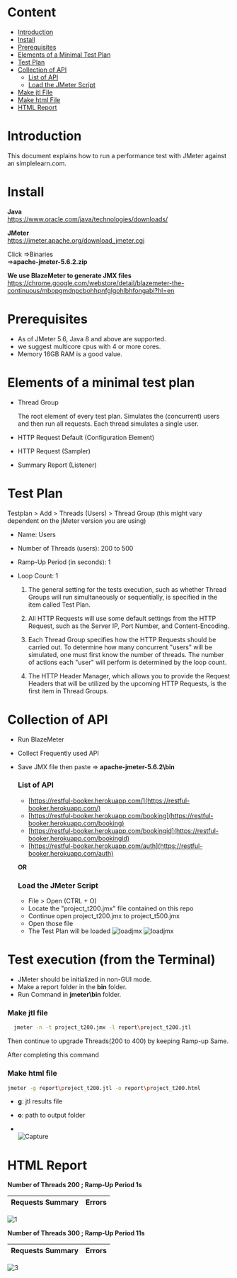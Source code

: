 # Content
- [Introduction](https://github.com/Sakib-Mahmud13/Performance_Testing.git#introduction)  
- [Install](https://github.com/Sakib-Mahmud13/Performance_Testing.git#install)      
- [Prerequisites](https://github.com/Sakib-Mahmud13/Performance_Testing.git#prerequisites)
- [Elements of a Minimal Test Plan](https://github.com/Sakib-Mahmud13/Performance_Testing.git#Elements-of-a-minimal-test-plan)    
- [Test Plan](https://github.com/Sakib-Mahmud13/Performance_Testing.git#test-plan)
- [Collection of API](https://github.com/Sakib-Mahmud13/Performance_Testing.git#collection-of-api)   
    - [List of API](https://github.com/Sakib-Mahmud13/Performance_Testing.git#list-of-api) 
    - [Load the JMeter Script](https://github.com/Sakib-Mahmud13/Performance_Testing.git#load-the-jmeter-script)
- [Make jtl File](https://github.com/Sakib-Mahmud13/Performance_Testing.git#make-jtl-file)  
- [Make html File](https://github.com/Sakib-Mahmud13/Performance_Testing.git#make-html-file)  
- [HTML Report](https://github.com/Sakib-Mahmud13/Performance_Testing.git#html-report) 



# Introduction

This document explains how to run a performance test with JMeter against an simplelearn.com.

# Install

**Java**  
https://www.oracle.com/java/technologies/downloads/

**JMeter**  
https://jmeter.apache.org/download_jmeter.cgi  

Click =>Binaries    
=>**apache-jmeter-5.6.2.zip**

**We use BlazeMeter to generate JMX files**    
https://chrome.google.com/webstore/detail/blazemeter-the-continuous/mbopgmdnpcbohhpnfglgohlbhfongabi?hl=en

# Prerequisites
- As of JMeter 5.6, Java 8 and above are supported.
- we suggest  multicore cpus with 4 or more cores.
- Memory 16GB RAM is a good value.


# Elements of a minimal test plan
- Thread Group

    The root element of every test plan. Simulates the (concurrent) users and then run all requests. Each thread simulates a single user.

- HTTP Request Default (Configuration Element)

- HTTP Request (Sampler)

- Summary Report (Listener)

# Test Plan

Testplan > Add > Threads (Users) > Thread Group (this might vary dependent on the jMeter version you are using)

- Name: Users
- Number of Threads (users): 200 to 500
- Ramp-Up Period (in seconds): 1
- Loop Count: 1

  1) The general setting for the tests execution, such as whether Thread Groups will run simultaneously or sequentially, is specified in the item called Test Plan.

  2) All HTTP Requests will use some default settings from the HTTP Request, such as the Server IP, Port Number, and Content-Encoding.

  3) Each Thread Group specifies how the HTTP Requests should be carried out. To determine how many concurrent "users" will be simulated, one must first know the number of threads. The number of actions each "user" will perform is determined by the loop count.

  4) The HTTP Header Manager, which allows you to provide the Request Headers that will be utilized by the upcoming HTTP Requests, is the first item in Thread Groups.

# Collection of API

- Run BlazeMeter  
- Collect Frequently used API  
- Save JMX file then paste => **apache-jmeter-5.6.2\bin**

    ### List of API 

    - [https://restful-booker.herokuapp.com/](https://restful-booker.herokuapp.com/)
    - [https://restful-booker.herokuapp.com/booking](https://restful-booker.herokuapp.com/booking)
    - [https://restful-booker.herokuapp.com/bookingid](https://restful-booker.herokuapp.com/bookingid)
    - [https://restful-booker.herokuapp.com/auth](https://restful-booker.herokuapp.com/auth)
    

   **OR**
    
  ### Load the JMeter Script 
   - File > Open (CTRL + O)
   - Locate the "project_t200.jmx" file contained on this repo
   - Continue open project_t200.jmx to project_t500.jmx
   - Open those file
   - The Test Plan will be loaded
![loadjmx](https://github.com/Sakib-Mahmud13/Performance_Testing/blob/main/per5.PNG)
![loadjmx](https://github.com/Sakib-Mahmud13/Performance_Testing/blob/main/per7.PNG)


# Test execution (from the Terminal)
 
- JMeter should be initialized in non-GUI mode.
- Make a report folder in the **bin** folder.  
- Run Command in __jmeter\bin__ folder.

 ### Make jtl file

```bash
  jmeter -n -t project_t200.jmx -l report\project_t200.jtl
```      
  Then continue to upgrade Threads(200 to 400) by keeping Ramp-up Same.   

After completing this command  
   ### Make html file   
  
  ```bash
  jmeter -g report\project_t200.jtl -o report\project_t200.html
```
  - **g**: jtl results file

  - **o**: path to output folder
  - \
    ![Capture](https://github.com/Sakib-Mahmud13/Performance_Testing/blob/main/per4.PNG)  

# HTML Report

**Number of Threads 200 ; Ramp-Up Period 1s**

Requests Summary             |  Errors
:-------------------------:|:-------------------------:
![1](https://github.com/Sakib-Mahmud13/Performance_Testing/blob/main/per1.PNG)  

**Number of Threads 300 ; Ramp-Up Period 11s**
   
Requests Summary             |  Errors
:-------------------------:|:-------------------------:
![3](https://github.com/Sakib-Mahmud13/Performance_Testing/blob/main/per2.PNG) 
